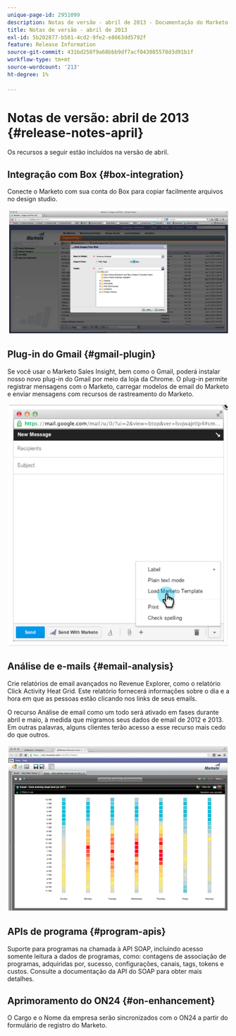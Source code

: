 ```yaml
---
unique-page-id: 2951099
description: Notas de versão - abril de 2013 - Documentação do Marketo - Documentação do produto
title: Notas de versão - abril de 2013
exl-id: 5b202877-b501-4cd2-9fe2-e8663dd5792f
feature: Release Information
source-git-commit: 431bd258f9a68bbb9df7acf043085578d3d91b1f
workflow-type: tm+mt
source-wordcount: '213'
ht-degree: 1%

---
```


# Notas de versão: abril de 2013 {#release-notes-april}

Os recursos a seguir estão incluídos na versão de abril.

## Integração com Box {#box-integration}

Conecte o Marketo com sua conta do Box para copiar facilmente arquivos no design studio.

![](assets/image2014-9-22-15-3a47-3a56.png)

## Plug-in do Gmail {#gmail-plugin}

Se você usar o Marketo Sales Insight, bem como o Gmail, poderá instalar nosso novo plug-in do Gmail por meio da loja da Chrome. O plug-in permite registrar mensagens com o Marketo, carregar modelos de email do Marketo e enviar mensagens com recursos de rastreamento do Marketo.

![](assets/image2014-9-22-15-3a48-3a57.png)

## Análise de e-mails {#email-analysis}

Crie relatórios de email avançados no Revenue Explorer, como o relatório Click Activity Heat Grid. Este relatório fornecerá informações sobre o dia e a hora em que as pessoas estão clicando nos links de seus emails.

O recurso Análise de email como um todo será ativado em fases durante abril e maio, à medida que migramos seus dados de email de 2012 e 2013. Em outras palavras, alguns clientes terão acesso a esse recurso mais cedo do que outros.

![](assets/image2014-9-22-15-3a49-3a16.png)

## APIs de programa {#program-apis}

Suporte para programas na chamada à API SOAP, incluindo acesso somente leitura a dados de programas, como: contagens de associação de programas, adquiridas por, sucesso, configurações, canais, tags, tokens e custos. Consulte a documentação da API do SOAP para obter mais detalhes.

## Aprimoramento do ON24 {#on-enhancement}

O Cargo e o Nome da empresa serão sincronizados com o ON24 a partir do formulário de registro do Marketo.
